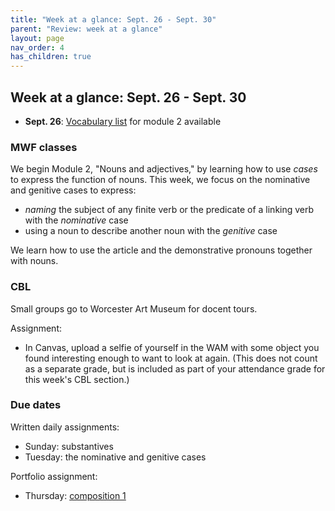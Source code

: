```yaml
---
title: "Week at a glance: Sept. 26 - Sept. 30"
parent: "Review: week at a glance" 
layout: page
nav_order: 4
has_children: true
---
```



## Week at a glance: Sept. 26 - Sept. 30 



- **Sept. 26**: [Vocabulary list](./module2/vocab/) for module 2 available

### MWF classes

We begin Module 2, "Nouns and adjectives," by learning how to use *cases* to express the function of nouns.  This week, we focus on the nominative and genitive cases to express:

- *naming* the subject of any finite verb or the predicate of a linking verb with the *nominative* case 
- using a noun to describe another noun with the *genitive* case

We learn how to use the article and the demonstrative pronouns together with nouns.


### CBL

Small groups go to Worcester Art Museum for docent tours.

Assignment:


- In Canvas, upload a selfie of yourself in the WAM with some object you found interesting enough to want to look at again.  (This does not count as a separate grade, but is included as part of your attendance grade for this week's CBL section.)

### Due dates


Written daily assignments: 

- Sunday: substantives
- Tuesday: the nominative and genitive cases



Portfolio assignment:

- Thursday: [composition 1](https://hellenike.github.io/textbook/practice/module1/portfolio/composition/) 

